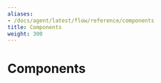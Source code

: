 ```yaml
---
aliases:
- /docs/agent/latest/flow/reference/components
title: Components
weight: 300
---
```


# Components
